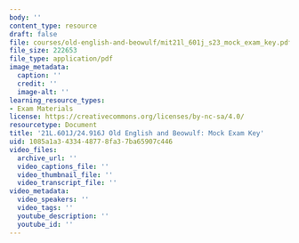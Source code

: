 ```yaml
---
body: ''
content_type: resource
draft: false
file: courses/old-english-and-beowulf/mit21l_601j_s23_mock_exam_key.pdf
file_size: 222653
file_type: application/pdf
image_metadata:
  caption: ''
  credit: ''
  image-alt: ''
learning_resource_types:
- Exam Materials
license: https://creativecommons.org/licenses/by-nc-sa/4.0/
resourcetype: Document
title: '21L.601J/24.916J Old English and Beowulf: Mock Exam Key'
uid: 1085a1a3-4334-4877-8fa3-7ba65907c446
video_files:
  archive_url: ''
  video_captions_file: ''
  video_thumbnail_file: ''
  video_transcript_file: ''
video_metadata:
  video_speakers: ''
  video_tags: ''
  youtube_description: ''
  youtube_id: ''
---
```

